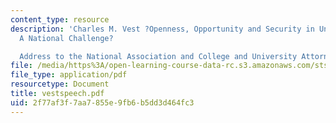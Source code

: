 ```yaml
---
content_type: resource
description: 'Charles M. Vest ?Openness, Opportunity and Security in Universities:
  A National Challenge?

  Address to the National Association and College and University Attorneys'
file: /media/https%3A/open-learning-course-data-rc.s3.amazonaws.com/sts-069-technology-in-a-dangerous-world-fall-2002/2f77af3f7aa7855e9fb6b5dd3d464fc3_vestspeech.pdf
file_type: application/pdf
resourcetype: Document
title: vestspeech.pdf
uid: 2f77af3f-7aa7-855e-9fb6-b5dd3d464fc3
---
```


